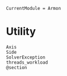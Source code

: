 ```@meta
CurrentModule = Armon
```

# Utility

```@docs
Axis
Side
SolverException
threads_workload
@section
```
